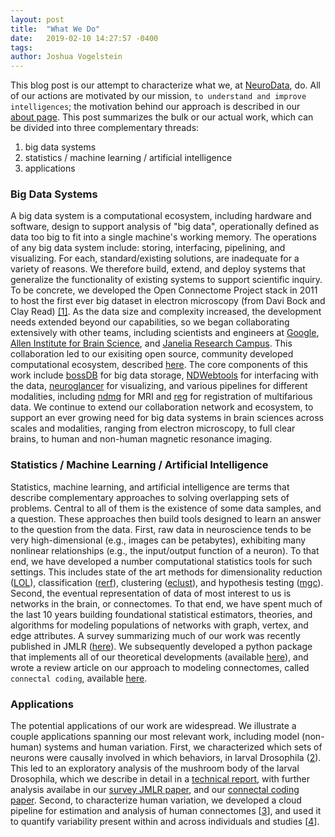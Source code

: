 ```yaml
---
layout: post
title:  "What We Do"
date:   2019-02-10 14:27:57 -0400
tags:  
author: Joshua Vogelstein
---
```


This blog post is our attempt to characterize what we, at [NeuroData](https://neurodata.io/), do. All of our actions are motivated by our mission, `to understand and improve intelligences`; the motivation behind our approach is described in our [about page](https://neurodata.io/about/).  This post summarizes the bulk or our actual work, which can be divided into three complementary threads:
1. big data systems
2. statistics / machine learning / artificial intelligence
3. applications

### Big Data Systems

A big data system is a computational ecosystem, including hardware and software, design to support analysis of "big data", operationally defined as data too big to fit into a single machine's working memory.  The operations of any big data system include: storing, interfacing, pipelining, and visualizing. For each, standard/existing solutions, are inadequate for a variety of reasons.  We therefore build, extend, and deploy systems that generalize the functionality of existing systems to support scientific inquiry.  To be concrete, we developed the Open Connectome Project stack in 2011 to host the first ever big dataset in electron microscopy (from Davi Bock and Clay Read) [[1]](https://doi.org/10.1145/2484838.2484870).  As the data size and complexity increased, the development needs extended beyond our capabilities, so we began collaborating extensively with other teams, including scientists and engineers at [Google](https://ai.google/research/people/VirenJain), [Allen Institute for Brain Science](https://alleninstitute.org/what-we-do/brain-science/), and [Janelia Research Campus](https://www.janelia.org/).  This collaboration led to our exisiting open source, community developed computational ecosystem, described [here](https://www.nature.com/articles/s41592-018-0181-1). The core components of this work include [bossDB](https://www.biorxiv.org/content/10.1101/217745v1) for big data storage, [NDWebtools](https://github.com/neurodata/ndwebtools) for interfacing with the data, [neuroglancer](https://github.com/google/neuroglancer) for visualizing, and various pipelines for different modalities, including [ndmg](https://neurodata.io/ndmg/) for MRI and [reg](https://neurodata.io/reg/) for registration of multifarious data.  We continue to extend our collaboration network and ecosystem, to support an ever growing need for big data systems in brain sciences across scales and modalities, ranging from electron microscopy, to full clear brains, to human and non-human magnetic resonance imaging.



### Statistics / Machine Learning / Artificial Intelligence

Statistics, machine learning, and artificial intelligence are terms that describe complementary approaches to solving overlapping sets of problems.  Central to all of them is the existence of some data samples, and a question.  These approaches then build tools  designed to learn an answer to the question from the data.  First, raw data in neuroscience tends to be very high-dimensional
(e.g., images can be petabytes), exhibiting many nonlinear
relationships (e.g., the input/output function of a neuron).  To that
end, we have developed a number computational statistics tools for
such settings. This includes state of the art methods for
dimensionality reduction ([LOL](https://arxiv.org/abs/1709.01233)),
classification ([rerf](http://arxiv.org/abs/1506.03410)), clustering
([eclust](https://arxiv.org/abs/1710.09859)), and hypothesis testing
([mgc](https://elifesciences.org/articles/41690)).  Second, the
eventual representation of data of most interest to us is networks in
the brain, or connectomes. To that end, we have spent much of the last
10 years building foundational statistical estimators, theories, and
algorithms for modeling populations of networks with graph, vertex,
and edge attributes.  A  survey summarizing much of our work was
recently published in JMLR
([here](http://jmlr.org/papers/v18/17-448.html)).  We subsequently
developed a python package that implements all of our theoretical
developments (available [here](https://neurodata.io/graspy/)), and
wrote a review article on our approach to modeling connectomes, called
`connectal coding`, available
[here](https://doi.org/10.1016/j.conb.2019.04.005).


### Applications

The potential applications of our work are widespread.  We illustrate
a couple applications spanning our most relevant work, including model
(non-human) systems and  human variation.  First, we characterized
which sets of neurons were causally involved in which behaviors, in
larval Drosophila ([2](https://doi.org/10.1126/science.1250298)). This
led to an exploratory analysis of the mushroom body of the larval
Drosophila, which we describe in detail in a [technical
report](http://arxiv.org/abs/1705.03297), with further analysis
availabe in our [survey JMLR
paper](http://jmlr.org/papers/v18/17-448.html), and our [connectal
coding paper](https://doi.org/10.1016/j.conb.2019.04.005).  Second, to
characterize human variation, we developed a cloud pipeline for
estimation and analysis of human connectomes
[[3](https://doi.org/10.1093/gigascience/gix013)], and used it to
quantify variability present within and across individuals and studies
[[4](https://doi.org/10.1101/188706)].



